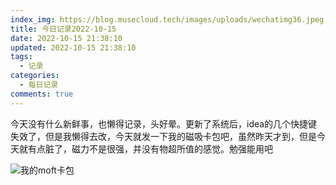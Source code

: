 ```yaml
---
index_img: https://blog.musecloud.tech/images/uploads/wechatimg36.jpeg
title: 今日记录2022-10-15
date: 2022-10-15 21:38:10
updated: 2022-10-15 21:38:10
tags:
  - 记录
categories:
  - 每日记录
comments: true
---
```

今天没有什么新鲜事，也懒得记录，头好晕。更新了系统后，idea的几个快捷键失效了，但是我懒得去改，今天就发一下我的磁吸卡包吧，虽然昨天才到，但是今天就有点脏了，磁力不是很强，并没有物超所值的感觉。勉强能用吧

![我的moft卡包](https://blog.musecloud.tech/images/uploads/wechatimg36.jpeg)

